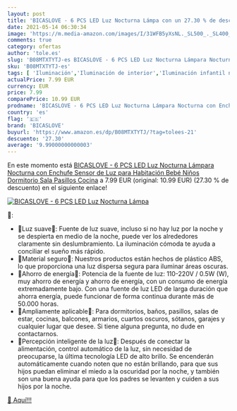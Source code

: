```yaml
---
layout: post
title: 'BICASLOVE - 6 PCS LED Luz Nocturna Lámpa con un 27.30 % de descuento'
date: 2021-05-14 06:30:34
image: 'https://m.media-amazon.com/images/I/31WFB5yXsNL._SL500_._SL400_.jpg'
comments: true
category: ofertas
author: 'tole.es'
slug: 'B08MTXTYTJ-es BICASLOVE - 6 PCS LED Luz Nocturna Lámpara Nocturna con...'
sku: 'B08MTXTYTJ-es'
tags: [ 'Iluminación','Iluminación de interior','Iluminación infantil nocturna','Lámparas e iluminación infantil','bebé','bicaslove', ]
actualPrice: 7.99 EUR
currency: EUR
price: 7.99
comparePrice: 10.99 EUR
prodname: 'BICASLOVE - 6 PCS LED Luz Nocturna Lámpara Nocturna con Enchufe Sensor de Luz para Habitación Bebé Niños Dormitorio Sala Pasillos Cocina'
country: 'es'
flag: '🇪🇸'
brand: 'BICASLOVE'
buyurl: 'https://www.amazon.es/dp/B08MTXTYTJ/?tag=tolees-21'
descuento: '27.30'
average: '9.99000000000003'
---
```


En este momento está [BICASLOVE - 6 PCS LED Luz Nocturna Lámpara Nocturna con Enchufe Sensor de Luz para Habitación Bebé Niños Dormitorio Sala Pasillos Cocina](https://www.amazon.es/dp/B08MTXTYTJ/?tag=tolees-21) a 7.99 EUR (original: 10.99 EUR) (27.30 %  de descuento) en el siguiente enlace!

[![BICASLOVE - 6 PCS LED Luz Nocturna Lámpa](https://m.media-amazon.com/images/I/31WFB5yXsNL._SL500_._SL400_.jpg)](https://www.amazon.es/dp/B08MTXTYTJ/?tag=tolees-21)

🔎:

- 💎Luz suave💎: Fuente de luz suave, incluso si no hay luz por la noche y se despierta en medio de la noche, puede ver los alrededores claramente sin deslumbramiento. La iluminación cómoda te ayuda a conciliar el sueño más rápido.
- 💎Material seguro💎: Nuestros productos están hechos de plástico ABS, lo que proporciona una luz dispersa segura para iluminar áreas oscuras.
- 💎Ahorro de energía💎: Potencia de la fuente de luz: 110-220V / 0.5W (W), muy ahorro de energía y ahorro de energía, con un consumo de energía extremadamente bajo. Con una fuente de luz LED de larga duración que ahorra energía, puede funcionar de forma continua durante más de 50.000 horas.
- 💎Ampliamente aplicable💎: Para dormitorios, baños, pasillos, salas de estar, cocinas, balcones, armarios, cuartos oscuros, sótanos, garajes y cualquier lugar que desee. Si tiene alguna pregunta, no dude en contactarnos.
- 💎Percepción inteligente de la luz💎: Después de conectar la alimentación, control automático de la luz, sin necesidad de preocuparse, la última tecnología LED de alto brillo. Se encenderán automáticamente cuando noten que no están brillando, para que sus hijos puedan eliminar el miedo a la oscuridad por la noche, y también son una buena ayuda para que los padres se levanten y cuiden a sus hijos por la noche.

[🛒 Aquí!!!](https://www.amazon.es/dp/B08MTXTYTJ/?tag=tolees-21)
